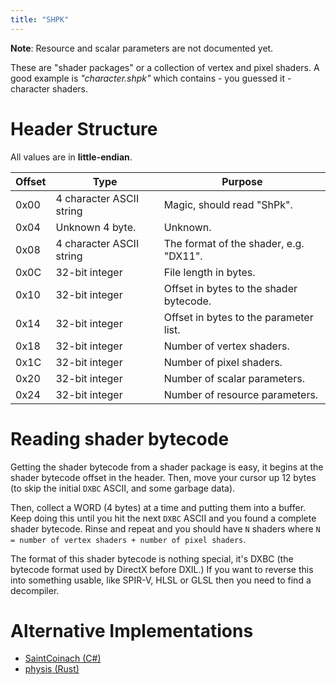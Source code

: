 ```yaml
---
title: "SHPK"
---
```


**Note**: Resource and scalar parameters are not documented yet.

These are "shader packages" or a collection of vertex and pixel shaders. A good example is _"character.shpk"_ which contains - you guessed it - character shaders.

# Header Structure

All values are in **little-endian**.

| Offset | Type | Purpose |
| ------ | ----- | ------ |
| 0x00    | 4 character ASCII string | Magic, should read "ShPk". |
| 0x04    | Unknown 4 byte. | Unknown. |
| 0x08    | 4 character ASCII string | The format of the shader, e.g. "DX11". |
| 0x0C    | 32-bit integer | File length in bytes. |
| 0x10    | 32-bit integer | Offset in bytes to the shader bytecode. |
| 0x14    | 32-bit integer | Offset in bytes to the parameter list. |
| 0x18    | 32-bit integer | Number of vertex shaders. |
| 0x1C    | 32-bit integer | Number of pixel shaders. |
| 0x20    | 32-bit integer | Number of scalar parameters. |
| 0x24    | 32-bit integer | Number of resource parameters. |

# Reading shader bytecode

Getting the shader bytecode from a shader package is easy, it begins at the shader bytecode offset in the header. Then, move your cursor up 12 bytes (to skip the initial `DXBC` ASCII, and some garbage data).

Then, collect a WORD (4 bytes) at a time and putting them into a buffer. Keep doing this until you hit the next `DXBC` ASCII and you found a complete shader bytecode. Rinse and repeat and you should have `N` shaders where `N = number of vertex shaders + number of pixel shaders`.

The format of this shader bytecode is nothing special, it's DXBC (the bytecode format used by DirectX before DXIL.) If you want to reverse this into something usable, like SPIR-V, HLSL or GLSL then you need to find a decompiler.

# Alternative Implementations

* [SaintCoinach (C#)](https://github.com/xivapi/SaintCoinach/blob/master/SaintCoinach/Graphics/ShPk/ShPkFile.cs)
* [physis (Rust)](https://git.sr.ht/~redstrate/physis/tree/main/item/src/shpk.rs)
